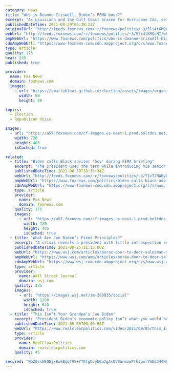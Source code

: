 ```yaml
---
category: news
title: "Who is Deanne Criswell, Biden’s FEMA boss?"
excerpt: "As Louisiana and the Gulf Coast braced for Hurricane Ida, set to make landfall on Sunday potentially as a Category 4 storm, the Federal Emergency Management Agency (FEMA) was expected to play a key role in disaster relief. "
publishedDateTime: 2021-08-29T06:38:23Z
originalUrl: "http://feeds.foxnews.com/~r/foxnews/politics/~3/5li4tKMQcHI/who-is-deanne-criswell-bidens-fema-boss"
webUrl: "http://feeds.foxnews.com/~r/foxnews/politics/~3/5li4tKMQcHI/who-is-deanne-criswell-bidens-fema-boss"
ampWebUrl: "https://www.foxnews.com/politics/who-is-deanne-criswell-bidens-fema-boss.amp"
cdnAmpWebUrl: "https://www-foxnews-com.cdn.ampproject.org/c/s/www.foxnews.com/politics/who-is-deanne-criswell-bidens-fema-boss.amp"
type: article
quality: 175
heat: 235
published: true

provider:
  name: Fox News
  domain: foxnews.com
  images:
    - url: "https://smartableai.github.io/election/assets/images/organizations/foxnews.com-50x50.jpg"
      width: 50
      height: 50

topics:
  - Election
  - Republican Voice

images:
  - url: "https://a57.foxnews.com/cf-images.us-east-1.prod.boltdns.net/v1/static/694940094001/9eae107d-7ab8-4997-b3b5-16388e743752/931d726d-8b7f-4176-ba05-327a3e199447/1280x720/match/720/405/image.jpg?ve=1&tl=1"
    width: 720
    height: 405
    isCached: true

related:
  - title: "Biden calls Black adviser 'boy' during FEMA briefing"
    excerpt: "The president used the term while introducing his senior adviser Cedric Richmond, a Black former member of Congress for Louisiana for a decade."
    publishedDateTime: 2021-08-30T18:35:34Z
    webUrl: "http://feeds.foxnews.com/~r/foxnews/politics/~3/YIvTJNWBy0c/biden-calls-black-adviser-boy"
    ampWebUrl: "https://www.foxnews.com/politics/biden-calls-black-adviser-boy.amp"
    cdnAmpWebUrl: "https://www-foxnews-com.cdn.ampproject.org/c/s/www.foxnews.com/politics/biden-calls-black-adviser-boy.amp"
    type: article
    provider:
      name: Fox News
      domain: foxnews.com
    quality: 175
    images:
      - url: "https://a57.foxnews.com/cf-images.us-east-1.prod.boltdns.net/v1/static/694940094001/65dab265-3909-478c-89fd-0e70e5b65546/93b5e125-e42f-4d82-98ca-1eb4dc493e53/1280x720/match/720/405/image.jpg?ve=1&tl=1"
        width: 720
        height: 405
        isCached: true
  - title: "What Are Joe Biden’s Fixed Principles?"
    excerpt: "A crisis reveals a president with little introspection and even less penetration into the world’s problems."
    publishedDateTime: 2021-08-25T21:15:00Z
    webUrl: "https://www.wsj.com/articles/borax-door-to-door-salesman-statesmanship-joe-biden-presidency-administration-11629921697"
    ampWebUrl: "https://www.wsj.com/amp/articles/borax-door-to-door-salesman-statesmanship-joe-biden-presidency-administration-11629921697"
    cdnAmpWebUrl: "https://www-wsj-com.cdn.ampproject.org/c/s/www.wsj.com/amp/articles/borax-door-to-door-salesman-statesmanship-joe-biden-presidency-administration-11629921697"
    type: article
    provider:
      name: Wall Street Journal
      domain: wsj.com
    quality: 135
    images:
      - url: "https://images.wsj.net/im-389935/social"
        width: 1280
        height: 640
        isCached: true
  - title: "This Isn’t Your Grandpa’s Joe Biden"
    excerpt: "President Biden’s economic policy isn’t what you would have expected from his long career. On everything from antitrust to inflation to employment to power, Biden is reflecting a new strain of progressive economics thoughts."
    publishedDateTime: 2021-09-05T00:00:00Z
    webUrl: "https://www.realclearpolitics.com/video/2021/09/05/this_isnt_your_grandpas_joe_biden.html"
    type: article
    provider:
      name: RealClearPolitics
      domain: realclearpolitics.com
    quality: 45

secured: "NbZ0zsWEQDjx8wkBqbT95+YTKfgDzyNGa2gAsQV0unmzwPrhJpwlYWOdJ44HhgfxF6GawgKUVYdcbRlOlGlcSCPGgDrCroSCzYKdLcKckZ+VL22PKWiKvFdO6ZftW5u9G+fi9mSnN++9dFPmNBkhpzDBmklC9ZiUROPLB15C9OywJVWCEpF91EfeunJMRovKFziUpb2SaEcao4VxZn9hUe2qMcL26fzEcFIlAtZq5XZZs/+Gtbs0kgilUWZUeIY7/B5CMKhBFS+CcTjd1vbM88h7ihfEZ0zoFSJxE0QS+iK+tr3Hbl0dib2Vl9vzfdAdnp7+vmvbeug/+q6Ilgtf0tlJ+MeNb5XwiBEpX8BnjX0=;JIJ9qEmJYFwg21PUOTd/3A=="
---
```


